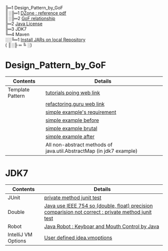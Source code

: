 ╠═1 Design_Pattern_by_GoF  
║░╠═1 [DZone : reference pdf](01_Design_Pattern_by_GoF/rc008-designpatterns_online.pdf)  
║░╠═2 [GoF relationship](01_Design_Pattern_by_GoF/1.1_Design_Patterns_Relationship.jpg)  
╠═2 [Java License](02_Java_License/01_Java_License.md)  
╠═3 JDK7  
╚═4 Maven  
░░╚═1 [Install JARs on local Repository](04_Maven/01_install-file.md)  
( ║░╠ ═ ╚ ░)  

# Design_Pattern_by_GoF
| Contents         | Details                                                                                                                            |
|------------------|------------------------------------------------------------------------------------------------------------------------------------|
| Template Pattern | [tutorials poing web link](https://www.tutorialspoint.com/design_pattern/template_pattern.htm)                                     |
|                  | [refactoring.guru web link](https://refactoring.guru/design-patterns/template-method)                                              |
|                  | [simple example's requirement](02_JDK7/src/main/java/rwoo/research/design/pattern/behavioral/template/Expand-Requirement.txt)      |
|                  | [simple example before](02_JDK7/src/main/java/rwoo/research/design/pattern/behavioral/template/before/HamSandwich.java)            |
|                  | [simple example brutal](02_JDK7/src/main/java/rwoo/research/design/pattern/behavioral/template/brutal/HamSandwich.java)            |
|                  | [simple example after](02_JDK7/src/main/java/rwoo/research/design/pattern/behavioral/template/after/ConcretClass/HamSandwich.java) |
|                  | All non-abstract methods of java.util.AbstractMap (in jdk7 example)                                                                |

# JDK7
| Contents            | Details                                                                                                                                                              |
|---------------------|----------------------------------------------------------------------------------------------------------------------------------------------------------------------|
| JUnit               | [private method junit test](02_JDK7/src/test/java/rwoo/research/MockPrivateMethodTest.java)                                                                          |
| Double              | [Java use IEEE 754 so (double, float) precision comparision not correct : private method junit test](02_JDK7/src/test/java/rwoo/research/DoubleComparisionTest.java) |
| Robot               | [Java Robot : Keyboar and Mouth Control by Java](02_JDK7/src/test/java/rwoo/research/RobotTest.java)                                                                 |
| IntelliJ VM Options | [User defined idea.vmoptions](02_JDK7/src/test/resources/idea.vmoptions)                                                                                             |
